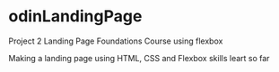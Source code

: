 # odinLandingPage
Project 2 Landing Page Foundations Course using flexbox 

Making a landing page using HTML, CSS and Flexbox skills leart so far
